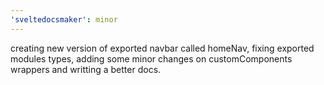 ```yaml
---
'sveltedocsmaker': minor
---
```


creating new version of exported navbar called homeNav, fixing exported modules types, adding some minor changes on customComponents wrappers and writting a better docs.
